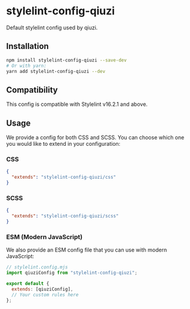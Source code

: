 # stylelint-config-qiuzi

Default stylelint config used by qiuzi.

## Installation

```bash
npm install stylelint-config-qiuzi --save-dev
# Or with yarn:
yarn add stylelint-config-qiuzi --dev
```

## Compatibility

This config is compatible with Stylelint v16.2.1 and above.

## Usage

We provide a config for both CSS and SCSS. You can choose which one you would like to extend in your configuration:

### CSS

```json
{
  "extends": "stylelint-config-qiuzi/css"
}
```

### SCSS

```json
{
  "extends": "stylelint-config-qiuzi/scss"
}
```

### ESM (Modern JavaScript)

We also provide an ESM config file that you can use with modern JavaScript:

```js
// stylelint.config.mjs
import qiuziConfig from "stylelint-config-qiuzi";

export default {
  extends: [qiuziConfig],
  // Your custom rules here
};
```
